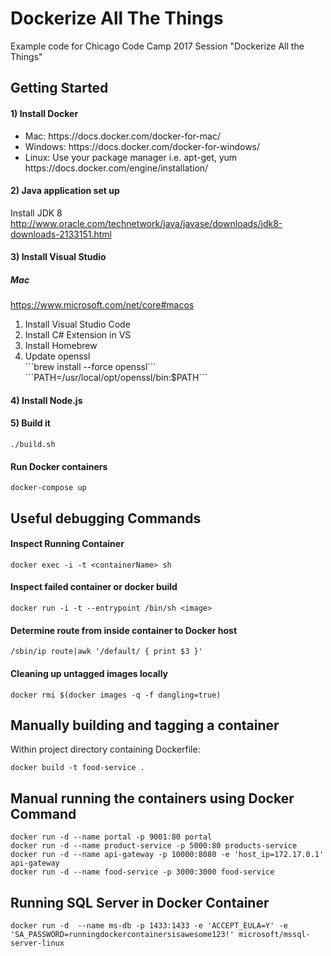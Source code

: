 # Dockerize All The Things
Example code for Chicago Code Camp 2017 Session "Dockerize All the Things"

## Getting Started
#### 1) Install Docker
<ul>
   <li> Mac: https://docs.docker.com/docker-for-mac/ </li>
   <li>Windows: https://docs.docker.com/docker-for-windows/ </li>
   <li>Linux: Use your package manager i.e. apt-get, yum https://docs.docker.com/engine/installation/ </li>
</ul>

#### 2) Java application set up
 Install JDK 8 <br/> http://www.oracle.com/technetwork/java/javase/downloads/jdk8-downloads-2133151.html

#### 3) Install Visual Studio
##### Mac
https://www.microsoft.com/net/core#macos
<ol>
<li>Install Visual Studio Code </li>
<li> Install C# Extension in VS </li>
<li> Install Homebrew </li>
<li> Update openssl <br/>
     ```brew install --force openssl```<br/>
     ```PATH=/usr/local/opt/openssl/bin:$PATH```
</ol>

#### 4) Install Node.js


#### 5) Build it
   ``` ./build.sh ```

#### Run Docker containers
``` docker-compose up ```


## Useful debugging Commands
 #### Inspect Running Container
  ``` docker exec -i -t <containerName> sh ```
 #### Inspect failed container or docker build
  ``` docker run -i -t --entrypoint /bin/sh <image> ```
 #### Determine route from inside container to Docker host
  ``` /sbin/ip route|awk '/default/ { print $3 }' ```
 #### Cleaning up untagged images locally
   ```docker rmi $(docker images -q -f dangling=true) ```

## Manually building and tagging a container
Within project directory containing Dockerfile:
```
docker build -t food-service .   
```
## Manual running the containers using Docker Command
```
docker run -d --name portal -p 9001:80 portal
docker run -d --name product-service -p 5000:80 products-service
docker run -d --name api-gateway -p 10000:8080 -e 'host_ip=172.17.0.1' api-gateway
docker run -d --name food-service -p 3000:3000 food-service
```

## Running SQL Server in Docker Container

```
docker run -d  --name ms-db -p 1433:1433 -e 'ACCEPT_EULA=Y' -e 'SA_PASSWORD=runningdockercontainersisawesome123!' microsoft/mssql-server-linux
```

